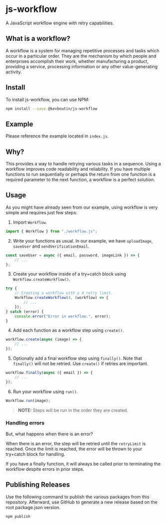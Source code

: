 # js-workflow

A JavaScript workflow engine with retry capabilities.

## What is a workflow?

A workflow is a system for managing repetitive processes and tasks which occur in a particular order. They are the mechanism by which people and enterprises accomplish their work, whether manufacturing a product, providing a service, processing information or any other value-generating activity.

## Install

To install js-workflow, you can use NPM:

```bash
npm install --save @kevboutin/js-workflow
```

## Example

Please reference the example located in `index.js`.

## Why?

This provides a way to handle retrying various tasks in a sequence. Using a workflow improves code readability and reliability. If you have multiple functions to run sequentially or perhaps the return from one function is a required parameter to the next function, a workflow is a perfect solution.

## Usage

As you might have already seen from our example, using workflow is very simple and requires just few steps:

1.  Import `Workflow`.

```javascript
import { Workflow } from "./workflow.js";
```

2.  Write your functions as usual. In our example, we have `uploadImage`, `saveUser` and `sendVerificationEmail`.

```javascript
const saveUser = async ({ email, password, imageLink }) => {
    // ...
};
```

3.  Create your workflow inside of a try+catch block using `Workflow.createWorkflow()`.

```javascript
try {
    // Creating a workflow with a 4 retry limit.
    Workflow.createWorkflow(4, (workflow) => {
        // ...
    });
} catch (error) {
    console.error("Error in workflow.", error);
}
```

4.  Add each function as a workflow step using `create()`.

```javascript
workflow.create(async (image) => {
    // ...
});
```

5.  Optionally add a final workflow step using `finally()`. Note that `finally()` will not be retried. Use `create()` if retries are important.

```javascript
workflow.finally(async ({ email }) => {
    // ...
});
```

6.  Run your workflow using `run()`.

```javascript
Workflow.run(image);
```

> **NOTE:** Steps will be run in the order they are created.

### Handling errors

But, what happens when there is an error?

When there is an error, the step will be retried until the `retryLimit` is reached. Once the limit is reached, the error will be thrown to your try+catch block for handling.

If you have a finally function, it will always be called prior to terminating the workflow despite errors in prior steps.

## Publishing Releases

Use the following command to publish the various packages from this repository. Afterward, use GitHub to generate a new release based on the root package.json version.

```shell
npm publish
```
